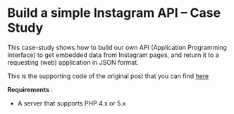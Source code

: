 Build a simple Instagram API – Case Study
=========================================

This case-study shows how to build our own API (Application Programming Interface) to get embedded data from Instagram pages, and return it to a requesting (web) application in JSON format.

This is the supporting code of the original post that you can find [here](http://www.picssel.com/build-a-simple-instagram-api-case-study/)

**Requirements** :

- A server that supports PHP 4.x or 5.x
